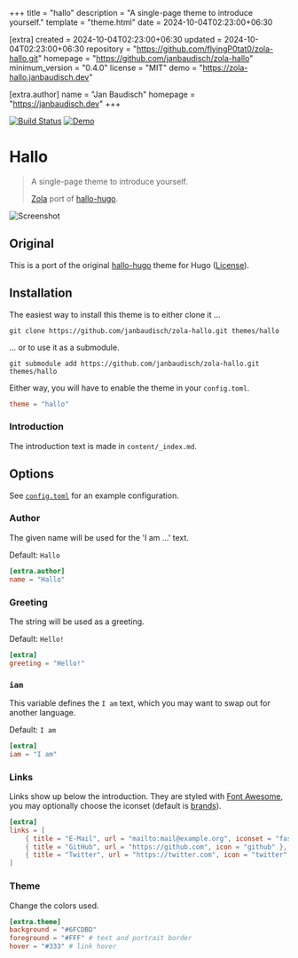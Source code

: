
+++
title = "hallo"
description = "A single-page theme to introduce yourself."
template = "theme.html"
date = 2024-10-04T02:23:00+06:30

[extra]
created = 2024-10-04T02:23:00+06:30
updated = 2024-10-04T02:23:00+06:30
repository = "https://github.com/flyingP0tat0/zola-hallo.git"
homepage = "https://github.com/janbaudisch/zola-hallo"
minimum_version = "0.4.0"
license = "MIT"
demo = "https://zola-hallo.janbaudisch.dev"

[extra.author]
name = "Jan Baudisch"
homepage = "https://janbaudisch.dev"
+++        

[![Build Status][build-img]][build-url]
[![Demo][demo-img]][demo-url]

# Hallo

> A single-page theme to introduce yourself.
>
> [Zola][zola] port of [hallo-hugo][hallo-hugo].

![Screenshot](screenshot.png)

## Original

This is a port of the original [hallo-hugo][hallo-hugo] theme for Hugo ([License][upstream-license]).

## Installation

The easiest way to install this theme is to either clone it ...

```
git clone https://github.com/janbaudisch/zola-hallo.git themes/hallo
```

... or to use it as a submodule.

```
git submodule add https://github.com/janbaudisch/zola-hallo.git themes/hallo
```

Either way, you will have to enable the theme in your `config.toml`.

```toml
theme = "hallo"
```

### Introduction

The introduction text is made in `content/_index.md`.

## Options

See [`config.toml`][config] for an example configuration.

### Author

The given name will be used for the 'I am ...' text.

Default: `Hallo`

```toml
[extra.author]
name = "Hallo"
```

### Greeting

The string will be used as a greeting.

Default: `Hello!`

```toml
[extra]
greeting = "Hello!"
```

### `iam`

This variable defines the `I am` text, which you may want to swap out for another language.

Default: `I am`

```toml
[extra]
iam = "I am"
```

### Links

Links show up below the introduction. They are styled with [Font Awesome][fontawesome], you may optionally choose the iconset (default is [brands][fontawesome-brands]).

```toml
[extra]
links = [
    { title = "E-Mail", url = "mailto:mail@example.org", iconset = "fas", icon = "envelope" },
    { title = "GitHub", url = "https://github.com", icon = "github" },
    { title = "Twitter", url = "https://twitter.com", icon = "twitter" }
]
```

### Theme

Change the colors used.

```toml
[extra.theme]
background = "#6FCDBD"
foreground = "#FFF" # text and portrait border
hover = "#333" # link hover
```

[build-img]: https://builds.sr.ht/~janbaudisch/zola-hallo.svg
[build-url]: https://builds.sr.ht/~janbaudisch/zola-hallo
[demo-img]: https://img.shields.io/badge/demo-live-green.svg
[demo-url]: https://zola-hallo.janbaudisch.dev
[zola]: https://www.getzola.org
[hallo-hugo]: https://github.com/EmielH/hallo-hugo
[fontawesome]: https://fontawesome.com
[fontawesome-brands]: https://fontawesome.com/icons?d=gallery&s=brands&m=free
[upstream-license]: https://github.com/janbaudisch/zola-hallo/blob/master/upstream/LICENSE
[config]: https://github.com/janbaudisch/zola-hallo/blob/master/config.toml

        